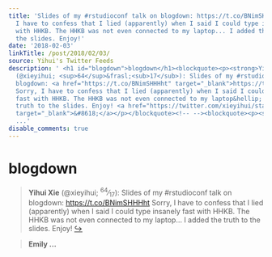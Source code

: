 ```yaml
---
title: 'Slides of my #rstudioconf talk on blogdown: https://t.co/BNimSHHHht Sorry,
  I have to confess that I lied (apparently) when I said I could type insanely fast
  with HHKB. The HHKB was not even connected to my laptop... I added the truth to
  the slides. Enjoy!'
date: '2018-02-03'
linkTitle: /post/2018/02/03/
source: Yihui's Twitter Feeds
description: ' <h1 id="blogdown">blogdown</h1><blockquote><p><strong>Yihui Xie</strong>
  (@xieyihui; <sup>64</sup>&frasl;<sub>17</sub>): Slides of my #rstudioconf talk on
  blogdown: <a href="https://t.co/BNimSHHHht" target="_blank">https://t.co/BNimSHHHht</a>
  Sorry, I have to confess that I lied (apparently) when I said I could type insanely
  fast with HHKB. The HHKB was not even connected to my laptop&hellip; I added the
  truth to the slides. Enjoy! <a href="https://twitter.com/xieyihui/status/959556402904678401"
  target="_blank">&#8618;</a></p></blockquote><!-- --><blockquote><p><strong>Emily
  ...'
disable_comments: true
---
```

 <h1 id="blogdown">blogdown</h1><blockquote><p><strong>Yihui Xie</strong> (@xieyihui; <sup>64</sup>&frasl;<sub>17</sub>): Slides of my #rstudioconf talk on blogdown: <a href="https://t.co/BNimSHHHht" target="_blank">https://t.co/BNimSHHHht</a> Sorry, I have to confess that I lied (apparently) when I said I could type insanely fast with HHKB. The HHKB was not even connected to my laptop&hellip; I added the truth to the slides. Enjoy! <a href="https://twitter.com/xieyihui/status/959556402904678401" target="_blank">&#8618;</a></p></blockquote><!-- --><blockquote><p><strong>Emily ...